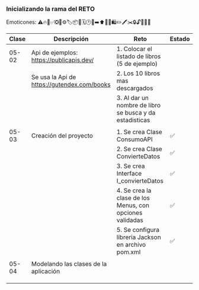 ### Inicializando la rama del RETO

Emoticones: ⚠️🔥📝✅❎📂⚙️🏷️📦📆🗓️🕑🏁➡️⬆️🎁🛒🛍️✏️🖍️✂️🔒🔓💎😀😃

| Clase | Descripción                               | Reto                                                     | Estado |
|-------|-------------------------------------------|----------------------------------------------------------|--------|
| 05-02 | Api de ejemplos: https://publicapis.dev/  | 1. Colocar el listado de libros (5 de ejemplo)           |        |
|       | Se usa la Api de https://gutendex.com/books | 2. Los 10 libros mas descargados                         |        |
|       |                                           | 3. Al dar un nombre de libro se busca y da estadisticas  |        |
|       |                                           |                                                          |        |
| 05-03 | Creación del proyecto                     | 1. Se crea Clase ConsumoAPI                              | ✅       |
|       |                                           | 2. Se crea Clase ConvierteDatos                          | ✅       |
|       |                                           | 3. Se crea Interface I_convierteDatos                    | ✅       |
|       |                                           | 4. Se crea la clase de los Menus, con opciones validadas | ✅       |
|       |                                           | 5. Se configura libreria Jackson en archivo pom.xml      | ✅       |
|       |                                           |                                                          |        |
| 05-04 | Modelando las clases de la aplicación     |                                                          |        |
|       |                                           |                                                          |        |
|       |                                           |                                                          |        |
|       |                                           |                                                          |        |
